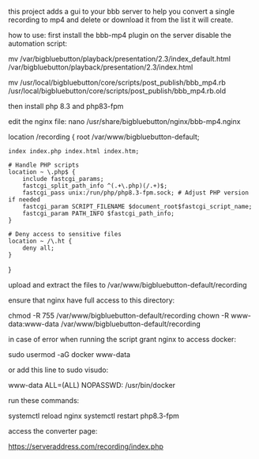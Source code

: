 this project adds a gui to your bbb server to help you convert a single recording to mp4 and delete or download it from the list it will create.

how to use:
first install the bbb-mp4 plugin on the server
disable the automation script:

mv /var/bigbluebutton/playback/presentation/2.3/index_default.html /var/bigbluebutton/playback/presentation/2.3/index.html

mv /usr/local/bigbluebutton/core/scripts/post_publish/bbb_mp4.rb /usr/local/bigbluebutton/core/scripts/post_publish/bbb_mp4.rb.old


then install php 8.3 and php83-fpm

edit the nginx file: nano /usr/share/bigbluebutton/nginx/bbb-mp4.nginx

location /recording {
    root /var/www/bigbluebutton-default;

    index index.php index.html index.htm;

    # Handle PHP scripts
    location ~ \.php$ {
        include fastcgi_params;
        fastcgi_split_path_info ^(.+\.php)(/.+)$;
        fastcgi_pass unix:/run/php/php8.3-fpm.sock; # Adjust PHP version if needed
        fastcgi_param SCRIPT_FILENAME $document_root$fastcgi_script_name;
        fastcgi_param PATH_INFO $fastcgi_path_info;
    }

    # Deny access to sensitive files
    location ~ /\.ht {
        deny all;
    }
}

upload and extract the files to /var/www/bigbluebutton-default/recording

ensure that nginx have full access to this directory:

chmod -R 755 /var/www/bigbluebutton-default/recording
chown -R www-data:www-data /var/www/bigbluebutton-default/recording

in case of error when running the script grant nginx to access docker:

sudo usermod -aG docker www-data

or add this line to sudo visudo:

www-data ALL=(ALL) NOPASSWD: /usr/bin/docker

run these commands:

systemctl reload nginx
systemctl restart php8.3-fpm

access the converter page:

https://serveraddress.com/recording/index.php


